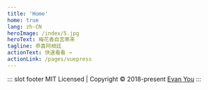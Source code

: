 ```yaml
---
title: 'Home'
home: true
lang: zh-CN
heroImage: /index/5.jpg
heroText: 梅花香自苦寒来
tagline: 恭喜阿根廷
actionText: 快速看看 →
actionLink: /pages/vuepress
---
```


<!-- <index/> -->



::: slot footer
MIT Licensed | Copyright © 2018-present [Evan You](https://github.com/yyx990803)
:::